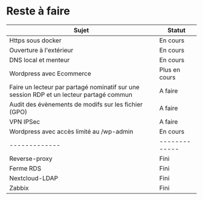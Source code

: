 # Reste à faire 
| Sujet  | Statut |
| ------------- | ------------- |
| Https sous docker  | En cours  |
| Ouverture à l'extérieur  | En cours  |
| DNS local et menteur  | En cours  |
| Wordpress avec Ecommerce  | Plus en cours  |
| Faire un lecteur par partagé nominatif sur une session RDP et un lecteur partagé commun  | A faire  |
| Audit des évènements de modifs sur les fichier (GPO)  | A faire  |
| VPN IPSec  | A faire  |
| Wordpress avec accès limité au /wp-admin  | En cours  |
| ------------- | ------------- |
| Reverse-proxy  | Fini  |
| Ferme RDS  | Fini  |
| Nextcloud-LDAP  | Fini  |
| Zabbix  | Fini |
